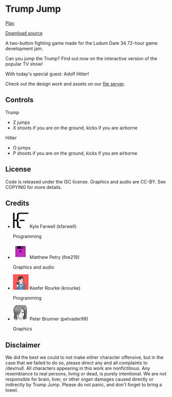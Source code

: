 Trump Jump
==========
<a href="game/index.html" class="btn-large waves-effect waves-light black"><i class="mdi mdi-gamepad-variant left"></i>Play</a>

<a href="source.tar.gz" class="btn waves-effect waves-light black"><i class="mdi mdi-code-tags left"></i>Download source</a>

A two-button fighting game made for the Ludum Dare 34 72-hour game development
jam.

Can you jump the Trump? Find out now on the interactive version of the popular
TV show!

With today's special guest: Adolf Hitler!

Check out the design work and assets on our
[file server](https://files.gelatolabs.xyz/index.php/s/TOyp6JcNpqE0l7l).

Controls
--------
Trump

* Z jumps
* X shoots if you are on the ground, kicks if you are airborne

Hitler

* O jumps
* P shoots if you are on the ground, kicks if you are airborne

License
-------
Code is released under the ISC license. Graphics and audio are CC-BY. See
COPYING for more details.

Credits
-------
<ul class="collection">
  <li class="collection-item avatar">
    <img src="/img/kfarwell.png" class="avatar-img">
    <span class="title">Kyle Farwell (kfarwell)</span>
    <p>Programming</p>
    <a href="https://kfarwell.org/" class="secondary-content"><i class="mdi mdi-web"></i></a>
  </li>
  <li class="collection-item avatar">
    <img src="/img/fire219.png" class="avatar-img">
    <span class="title">Matthew Petry (fire219)</span>
    <p>Graphics and audio</p>
    <a href="https://fire219.kotori.me/" class="secondary-content"><i class="mdi mdi-web"></i></a>
  </li>
  <li class="collection-item avatar">
    <img src="/img/krourke.png" class="avatar-img">
    <span class="title">Keefer Rourke (krourke)</span>
    <p>Programming</p>
    <a href="https://krourke.org/" class="secondary-content"><i class="mdi mdi-web"></i></a>
  </li>
  <li class="collection-item avatar">
    <img src="/img/petvader99.jpg" class="avatar-img">
    <span class="title">Peter Brunner (petvader99)</span>
    <p>Graphics</p>
    <a href="http://devpost.com/peterbrunner" class="secondary-content"><i class="mdi mdi-web"></i></a>
  </li>
</ul>

Disclaimer
----------
We did the best we could to not make either character offensive, but in the case
that we failed to do so, please direct any and all complaints to /dev/null. All
characters appearing in this work are nonfictitious. Any resemblance to real
persons, living or dead, is purely intentional. We are not responsible for
brain, liver, or other organ damages caused directly or indirectly by Trump
Jump. Please do not panic, and don't forget to bring a towel.
